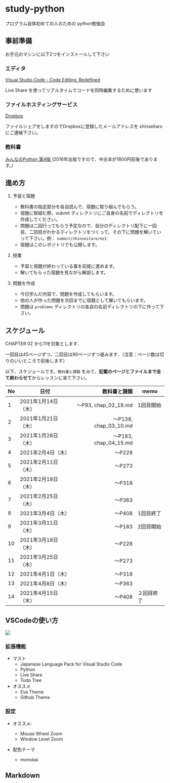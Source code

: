 # study-python
プログラム自体初めての人のための python勉強会

## 事前準備

お手元のマシンに以下2つをインストールして下さい

### エディタ
[Visual Studio Code - Code Editing. Redefined](https://code.visualstudio.com/)

Live Share を使ってリアルタイムでコードを同時編集するために使います

### ファイルホスティングサービス
[Dropbox](https://www.dropbox.com/)

ファイルシェアをしますのでDropboxに登録したメールアドレスを shinseitaro にご連絡下さい。

### 教科書

[みんなのPython 第4版 ](https://www.amazon.co.jp/dp/479738946X)(2016年出版ですので、中古本が1800円前後であります。)

## 進め方
1. 予習と宿題
    + 教科書の指定部分を各自読んで、宿題に取り組んでもらう。
    + 宿題に取組む際、submit ディレクトリにご自身の名前でディレクトリを作成してください。
    + 問題は二回行ってもらう予定なので、自分のディレクトリ配下に一回目、二回目がわかるディレクトリをつくって、その下に問題を解いていって下さい。例： `submit/shinseitaro/no1` 
    + 宿題はこのレポジトリでも公開します。

1. 授業
    + 予習と宿題が終わっている事を前提に進めます。
    + 解いてもらった宿題を見ながら解説します。
1. 問題を作成
    + 今日学んだ内容で、問題を作成してもらいます。
    + 他の人が作った問題を次回までに宿題として解いてもらいます。
    + 問題は `problems` ディレクトリの各自の名前ディレクトリの下に作って下さい。



## スケジュール 

CHAPTER 02 から11を対象とします．

一回目は45ページずつ，二回目は90ページずつ進みます．（注意：ページ数は切りのいいところで前後します）

以下、スケジュールです。`教科書と課題` をみて、**記載のページとファイルまで全て終わらせて**からレッスンに来て下さい。

No|日付|教科書と課題|memo
---|---|---:|---
1|2021年1月14日（木）|〜P93, chap_02_18.md|1回目開始
2|2021年1月21日（木）|〜P138, chap_03_10.md|
3|2021年1月28日（木）|〜P183, chap_04_15.md|
4|2021年2月4日（木）|〜P228|
5|2021年2月11日（木）|〜P273|
6|2021年2月18日（木）|〜P318|
7|2021年2月25日（木）|〜P363|
8|2021年3月4日（木）|〜P408|1回目終了
9|2021年3月11日（木）|〜P183|2回目開始
10|2021年3月18日（木）|〜P228|
11|2021年3月25日（木）|〜P273|
12|2021年4月1日（木）|〜P318|
13|2021年4月8日（木）|〜P363|
14|2021年4月15日（木）|〜P408|２回目終了


## VSCodeの使い方


![](https://i.imgur.com/Ltk3oht.jpg)

### 拡張機能
+ マスト
    + Japanese Language Pack for Visual Studio Code
    + Python
    + Live Share
    + Todo Tree
+ オススメ
    + Eva Theme 
    + Github Theme
    

### 設定
+ オススメ: 
    + Mouse Wheel Zoom
    + Window Level Zoom

+ 配色テーマ
    + monokai 

## Markdown 



